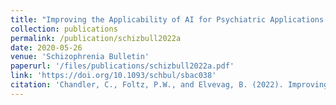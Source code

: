 ```yaml
---
title: "Improving the Applicability of AI for Psychiatric Applications through Human-in-the-loop Methodologies"
collection: publications
permalink: /publication/schizbull2022a
date: 2020-05-26
venue: 'Schizophrenia Bulletin'
paperurl: '/files/publications/schizbull2022a.pdf'
link: 'https://doi.org/10.1093/schbul/sbac038'
citation: 'Chandler, C., Foltz, P.W., and Elvevag, B. (2022). Improving the Applicability of AI for Psychiatric Applications through Human-in-the-loop Methodologies. Schizophrenia Bulletin. Themed Issue: Translating Natural Language Processing (NLP) into mainstream schizophrenia assessment.'
---
```

